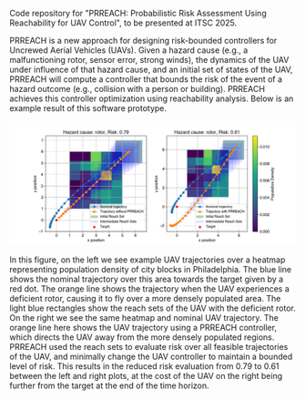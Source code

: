 Code repository for "PRREACH: Probabilistic Risk Assessment Using Reachability for UAV Control", to be presented at ITSC 2025.

PRREACH is a new approach for designing risk-bounded controllers for Uncrewed Aerial Vehicles (UAVs). Given a hazard cause (e.g., a malfunctioning rotor, sensor error, strong winds), the dynamics of the UAV under influence of that hazard cause, and an initial set of states of the UAV, PRREACH will compute a controller that bounds the risk of the event of a hazard outcome (e.g., collision with a person or building). PRREACH achieves this controller optimization using reachability analysis. Below is an example result of this software prototype.

![PRREACH Result](result_traj_offline_rotor_population.png)

In this figure, on the left we see example UAV trajectories over a heatmap representing population density of city blocks in Philadelphia. The blue line shows the nominal trajectory over this area towards the target given by a red dot. The orange line shows the trajectory when the UAV experiences a deficient rotor, causing it to fly over a more densely populated area. The light blue rectangles show the reach sets of the UAV with the deficient rotor. 
    On the right we see the same heatmap and nominal UAV trajectory. The orange line here shows the UAV trajectory using a PRREACH controller, which directs the UAV away from the more densely populated regions. PRREACH used the reach sets to evaluate risk over all feasible trajectories of the UAV, and minimally change the UAV controller to maintain a bounded level of risk. This results in the reduced risk evaluation from 0.79 to 0.61 between the left and right plots, at the cost of the UAV on the right being  further from the target at the end of the time horizon.

